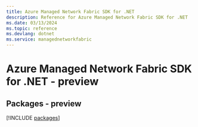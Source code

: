```yaml
---
title: Azure Managed Network Fabric SDK for .NET
description: Reference for Azure Managed Network Fabric SDK for .NET
ms.date: 03/13/2024
ms.topic: reference
ms.devlang: dotnet
ms.service: managednetworkfabric
---
```

# Azure Managed Network Fabric SDK for .NET - preview
## Packages - preview
[!INCLUDE [packages](managed-network-fabric-index.md)]